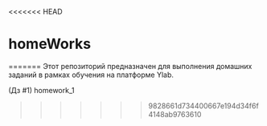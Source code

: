 <<<<<<< HEAD
# homeWorks
=======
Этот репозиторий предназначен для выполнения домашних заданий в рамках обучения на платформе Ylab.

(Дз #1)  homework_1
>>>>>>> 9828661d734400667e194d34f6f4148ab9763610
